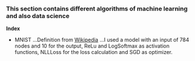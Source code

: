 ### This section contains different algorithms of machine learning and also data science

**Index**

* MNIST
...Definition from [Wikipedia](https://en.wikipedia.org/wiki/MNIST_database)
...I used a model with an input of 784 nodes and 10 for the output, ReLu and LogSoftmax as activation functions, NLLLoss for the loss calculation and SGD as optimizer.
